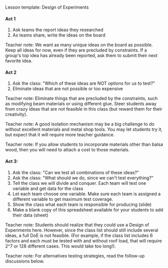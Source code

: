 Lesson template: Design of Experiments

#### Act 1
1. Ask teams the report ideas they researched
2. As teams share, write the ideas on the board

Teacher note: We want as many unique ideas on the board as possible.  Keep all ideas for now, even if they are precluded by constraints.  If a group's top idea has already been reported, ask them to submit their next favorite idea.

#### Act 2
1. Ask the class: "Which of these ideas are NOT options for us to test?"
2. Eliminate ideas that are not possible or too expensive

Teacher note: Eliminate things that are precluded by the constraints, such as modifying beam materials or using different glue. Steer students away from crazy ideas that are not feasible in this class (but reward them for their creativity).

Teacher note: A good isolation mechanism may be a big challenge to do without excellent materials and metal shop tools. You may let students try it, but expect that it will require more teacher guidance.

Teacher note: If you allow students to incorporate materials other than balsa wood, then you will need to attach a cost to those materials.

#### Act 3:
1. Ask the class: "Can we test all combinations of these ideas?"
2. Ask the class: "What should we do, since we can't test everything?"
3. Tell the class we will divide and conquer.  Each team will test one variable and get data for the class
4. Let each team choose one variable.  Make sure each team is assigned a different variable to get maximum test coverage.
5. Show the class what each team is responsible for producing (slide)
6. Make a blank copy of this spreadsheet available for your students to add their data (sheet)

Teacher note: Students should realize that they could use a Design of Experiments here. However, since the class list should still include several ideas, a full DoE is not feasible. (For example, if the class list includes 6 factors and each must be tested with and without roof load, that will require 2^7 or 128 different cases. This would take too long!).

Teacher note: For alternatives testing strategies, read the follow-up discussions below.
